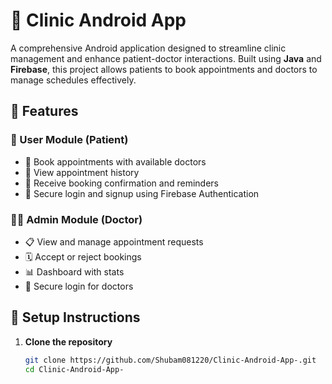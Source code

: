 # 🏥 Clinic Android App

A comprehensive Android application designed to streamline clinic management and enhance patient-doctor interactions. Built using **Java** and **Firebase**, this project allows patients to book appointments and doctors to manage schedules effectively.

## 📱 Features

### 👤 User Module (Patient)
- 📅 Book appointments with available doctors
- 📄 View appointment history
- 🧾 Receive booking confirmation and reminders
- 🔐 Secure login and signup using Firebase Authentication

### 👨‍⚕️ Admin Module (Doctor)
- 📋 View and manage appointment requests
- 🗓️ Accept or reject bookings
- 📊 Dashboard with stats
- 🔐 Secure login for doctors

## 🔧 Setup Instructions

1. **Clone the repository**
   ```bash
   git clone https://github.com/Shubam081220/Clinic-Android-App-.git
   cd Clinic-Android-App-
